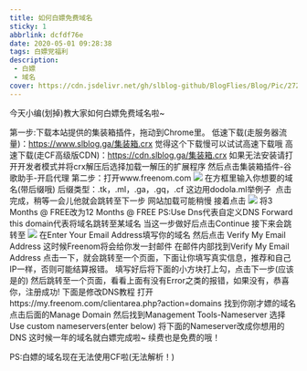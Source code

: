 ```yaml
---
title: 如何白嫖免费域名
sticky: 1
abbrlink: dcfdf76e
date: 2020-05-01 09:28:38
tags: 白嫖党福利
description:
 - 白嫖
 - 域名
cover: https://cdn.jsdelivr.net/gh/slblog-github/BlogFlies/Blog/Pic/2725Cover.png
---
```

<!-- 允许看代码，禁止全抄+未著名版权-->
<!-- 允许看代码，禁止全抄+未著名版权-->
<!-- 允许看代码，禁止全抄+未著名版权-->
<!-- 允许看代码，禁止全抄+未著名版权-->
<!-- 允许看代码，禁止全抄+未著名版权-->
<!-- 允许看代码，禁止全抄+未著名版权-->
<!-- 允许看代码，禁止全抄+未著名版权-->
<!-- 允许看代码，禁止全抄+未著名版权-->
<!-- 允许看代码，禁止全抄+未著名版权-->
<!-- 允许看代码，禁止全抄+未著名版权-->
<!-- 允许看代码，禁止全抄+未著名版权-->






























<!-- 允许看代码，禁止全抄+未著名版权-->
<!-- 允许看代码，禁止全抄+未著名版权-->
<!-- 允许看代码，禁止全抄+未著名版权-->
<!-- 允许看代码，禁止全抄+未著名版权-->

<!-- 真的要看嘛-->

<!-- 真的要看嘛-->

<!-- 真的要看嘛-->










<!-- 真的要看嘛-->



<!-- 拦不住你了，看吧-->

<!-- 允许看代码，禁止全抄+未著名版权-->
<!-- 允许看代码，禁止全抄+未著名版权-->
<!-- 允许看代码，禁止全抄+未著名版权-->
<!-- 允许看代码，禁止全抄+未著名版权-->
<!-- 允许看代码，禁止全抄+未著名版权-->
<!-- 允许看代码，禁止全抄+未著名版权-->
<!-- 允许看代码，禁止全抄+未著名版权-->
<!-- 允许看代码，禁止全抄+未著名版权-->
<!-- 允许看代码，禁止全抄+未著名版权-->
<!-- 允许看代码，禁止全抄+未著名版权-->
<!-- 允许看代码，禁止全抄+未著名版权-->
<!-- 允许看代码，禁止全抄+未著名版权-->
<!-- 允许看代码，禁止全抄+未著名版权-->
<!-- 允许看代码，禁止全抄+未著名版权-->
<!-- 允许看代码，禁止全抄+未著名版权-->
<!-- 允许看代码，禁止全抄+未著名版权-->

今天小编(划掉)教大家如何白嫖免费域名啦~


第一步:下载本站提供的集装箱插件，拖动到Chrome里。
低速下载(走服务器流量)：https://www.slblog.ga/集装箱.crx
觉得这个下载慢可以试试高速下载哦
高速下载(走CF高级版CDN)：https://cdn.slblog.ga/集装箱.crx
如果无法安装请打开开发者模式并将crx解压后选择加载一解压的扩展程序
然后点击集装箱插件-谷歌助手-开启代理
第二步：打开www.freenom.com
<img src="https://cdn.slblog.ga/pic/post/qwq.png">
在方框里输入你想要的域名(带后缀哦)
后缀类型：.tk，.ml，.ga，.gq，.cf
这边用dodola.ml举例子
<img scr="https://cdn.slblog.ga/pic/post/pwp+.png">
点击完成，稍等一会儿他就会跳转至下一步
网站加载可能稍慢
接着点击
<img src="https://cdn.slblog.ga/pic/post/sss.png">
将3 Months @ FREE改为12 Months @ FREE
PS:Use Dns代表自定义DNS
Forward this domain代表将域名跳转至某域名
当这一步做好后点击Continue
接下来会跳转至
<img src="https://cdn.slblog.ga/pic/post/rrrr.png">
在Enter Your Email Address填写你的域名
然后点击 Verify My Email Address
这时候Freenom将会给你发一封邮件
在邮件内部找到Verify My Email Address
点击一下，就会跳转至一个页面，下面让你填写真实信息，推荐和自己IP一样，否则可能结算报错。
填写好后将下面的小方块打上勾，点击下一步(应该是的)
然后跳转至一个页面，看看上面有没有Error之类的报错，如果没有，恭喜你，注册成功!
下面是修改DNS教程
打开https://my.freenom.com/clientarea.php?action=domains
找到你刚才嫖的域名点击后面的Manage Domain
然后找到Management Tools-Nameserver
选择Use custom nameservers(enter below)
将下面的Nameserver改成你想用的DNS
这时候一年的域名就白嫖完成啦~
续费也是免费的哦！


PS:白嫖的域名现在无法使用CF啦(无法解析！)




